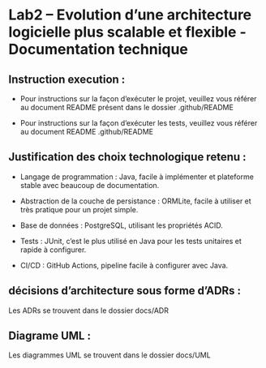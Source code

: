 # Lab2 –  Evolution d’une architecture logicielle plus scalable et flexible - Documentation technique 

## Instruction execution : 

- Pour instructions sur la façon d’exécuter le projet, veuillez vous référer au document README présent dans le dossier .github/README

- Pour instructions sur la façon d’exécuter les tests, veuillez vous référer au document README .github/README

## Justification des choix technologique retenu : 

- Langage de programmation : Java, facile à implémenter et plateforme stable avec beaucoup de documentation.

- Abstraction de la couche de persistance : ORMLite, facile à utiliser et très pratique pour un projet simple.

- Base de données : PostgreSQL, utilisant les propriétés ACID.

- Tests : JUnit, c’est le plus utilisé en Java pour les tests unitaires et rapide à configurer.

- CI/CD : GitHub Actions, pipeline facile à configurer avec Java.

## décisions d’architecture sous forme d’ADRs : 

Les ADRs se trouvent dans le dossier docs/ADR

## Diagrame UML : 

Les diagrammes UML se trouvent dans le dossier docs/UML
